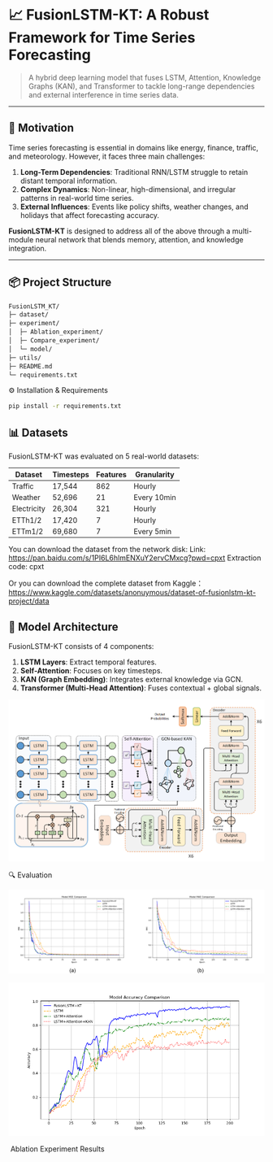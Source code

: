 # 📈 FusionLSTM-KT: A Robust Framework for Time Series Forecasting

> A hybrid deep learning model that fuses LSTM, Attention, Knowledge Graphs (KAN), and Transformer to tackle long-range dependencies and external interference in time series data.

---

## 🧠 Motivation

Time series forecasting is essential in domains like energy, finance, traffic, and meteorology. However, it faces three main challenges:

1. **Long-Term Dependencies**: Traditional RNN/LSTM struggle to retain distant temporal information.
2. **Complex Dynamics**: Non-linear, high-dimensional, and irregular patterns in real-world time series.
3. **External Influences**: Events like policy shifts, weather changes, and holidays that affect forecasting accuracy.

**FusionLSTM-KT** is designed to address all of the above through a multi-module neural network that blends memory, attention, and knowledge integration.

---

## 📦 Project Structure

```bash
FusionLSTM_KT/
├─ dataset/                                   
├─ experiment/                  
│  ├─ Ablation_experiment/     
│  ├─ Compare_experiment/     
│  └─ model/                
├─ utils/                      
├─ README.md                    
└─ requirements.txt     
```

⚙️ Installation & Requirements

```bash
pip install -r requirements.txt
```

## 📊 Datasets

FusionLSTM-KT was evaluated on 5 real-world datasets:

| Dataset     | Timesteps | Features | Granularity |
| ----------- | --------- | -------- | ----------- |
| Traffic     | 17,544    | 862      | Hourly      |
| Weather     | 52,696    | 21       | Every 10min |
| Electricity | 26,304    | 321      | Hourly      |
| ETTh1/2     | 17,420    | 7        | Hourly      |
| ETTm1/2     | 69,680    | 7        | Every 5min  |

You can download the dataset from the network disk:
Link: https://pan.baidu.com/s/1PI6L6hlmENXuY2ervCMxcg?pwd=cpxt 
Extraction code: cpxt 

Or you can download the complete dataset from Kaggle：
https://www.kaggle.com/datasets/anonuymous/dataset-of-fusionlstm-kt-project/data

## 🧱 Model Architecture

FusionLSTM-KT consists of 4 components:

1. **LSTM Layers**: Extract temporal features.
2. **Self-Attention**: Focuses on key timesteps.
3. **KAN (Graph Embedding)**: Integrates external knowledge via GCN.
4. **Transformer (Multi-Head Attention)**: Fuses contextual + global signals.

![](./images/Fig1.png)

🔍 Evaluation

![](./images/Fig4.png)

![](./images/Fig5.png)                                                                             

​                                                                    Ablation Experiment Results

